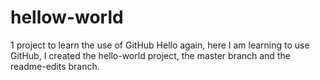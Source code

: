 # hellow-world
1 project to learn the use of GitHub
Hello again, here I am learning to use GitHub, I created the hello-world project, the master branch and the readme-edits branch.
